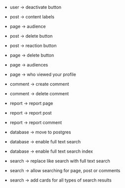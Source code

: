 - user -> deactivate button

- post -> content labels
- page -> audience
- post -> delete button
- post -> reaction button

- page -> delete button
- page -> audiences
- page -> who viewed your profile

- comment -> create comment
- comment -> delete comment

- report -> report page
- report -> report post
- report -> report comment

- database -> move to postgres
- database -> enable full text search
- database -> enable full text search index

- search -> replace like search with full text search
- search -> allow searching for page, post or comments
- search -> add cards for all types of search results
